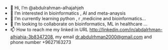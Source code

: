 - 👋 Hi, I’m @abdulrahman-alhajahjeh
- 👀 I’m interested in bioinformatics , AI and meta-anaysis 
- 🌱 I’m currently learning python , r ,medicine and bioinformatics...
- 💞️ I’m looking to collaborate on bioinformatics, ML in healthcare  ...
- 📫 How to reach me my linked in URL http://linkedin.com/in/abdalrhman-alhjahja-3b8347208, my email dr.abdulrhman2000@gmail.com and phone number +9627163273

<!---
abdulrahman-alhajahjeh/abdulrahman-alhajahjeh is a ✨ special ✨ repository because its `README.md` (this file) appears on your GitHub profile.
You can click the Preview link to take a look at your changes.
--->
